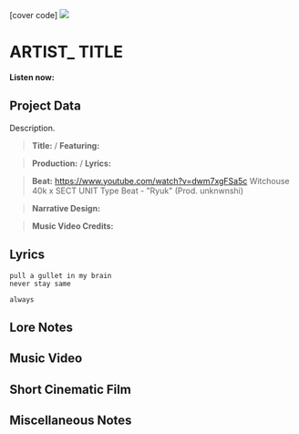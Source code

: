 [cover code] ![](57175019_319474918741616_8502199518755923887_n.jpg)

# ARTIST_ TITLE

**Listen now:** 

## Project Data

Description.

> **Title:**  / **Featuring:** 

> **Production:**  / **Lyrics:** 

> **Beat:** https://www.youtube.com/watch?v=dwm7xgFSa5c Witchouse 40k x SECT UNIT Type Beat - "Ryuk" (Prod. unknwnshi)

> **Narrative Design:**

> **Music Video Credits:**


## Lyrics

```
pull a gullet in my brain
never stay same

always

```

## Lore Notes

## Music Video

## Short Cinematic Film

## Miscellaneous Notes
